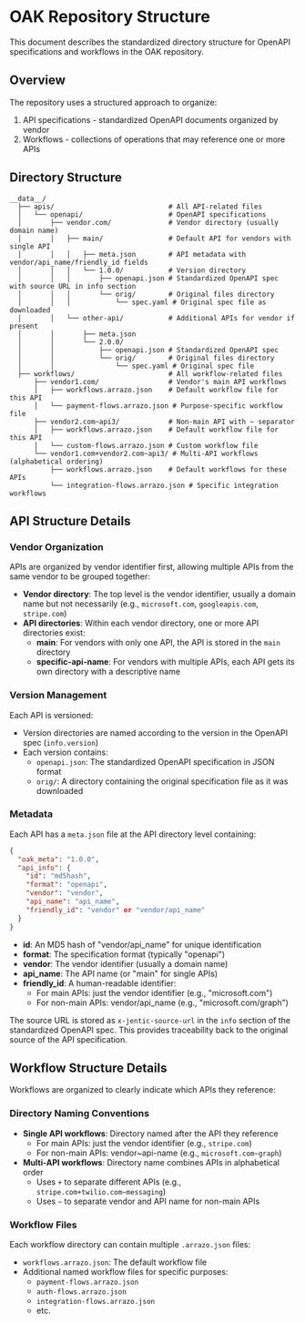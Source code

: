 # OAK Repository Structure

This document describes the standardized directory structure for OpenAPI specifications and workflows in the OAK repository.

## Overview

The repository uses a structured approach to organize:
1. API specifications - standardized OpenAPI documents organized by vendor
2. Workflows - collections of operations that may reference one or more APIs

## Directory Structure

```
__data__/
  ├── apis/                            # All API-related files
  │   └── openapi/                     # OpenAPI specifications
  │       ├── vendor.com/              # Vendor directory (usually domain name)
  │       │   ├── main/                # Default API for vendors with single API
  │       │   │   ├── meta.json        # API metadata with vendor/api_name/friendly_id fields
  │       │   │   └── 1.0.0/           # Version directory
  │       │   │       ├── openapi.json # Standardized OpenAPI spec with source URL in info section
  │       │   │       └── orig/        # Original files directory
  │       │   │           └── spec.yaml # Original spec file as downloaded
  │       │   └── other-api/           # Additional APIs for vendor if present
  │       │       ├── meta.json
  │       │       └── 2.0.0/
  │       │           ├── openapi.json # Standardized OpenAPI spec
  │       │           └── orig/        # Original files directory
  │       │               └── spec.yaml # Original spec file
  ├── workflows/                       # All workflow-related files
      ├── vendor1.com/                 # Vendor's main API workflows 
      │   ├── workflows.arrazo.json    # Default workflow file for this API
      │   └── payment-flows.arrazo.json # Purpose-specific workflow file
      ├── vendor2.com~api3/            # Non-main API with ~ separator
      │   ├── workflows.arrazo.json    # Default workflow file for this API
      │   └── custom-flows.arrazo.json # Custom workflow file
      └── vendor1.com+vendor2.com~api3/ # Multi-API workflows (alphabetical ordering)
          ├── workflows.arrazo.json    # Default workflows for these APIs
          └── integration-flows.arrazo.json # Specific integration workflows
```

## API Structure Details

### Vendor Organization

APIs are organized by vendor identifier first, allowing multiple APIs from the same vendor to be grouped together:

- **Vendor directory**: The top level is the vendor identifier, usually a domain name but not necessarily (e.g., `microsoft.com`, `googleapis.com`, `stripe.com`)
- **API directories**: Within each vendor directory, one or more API directories exist:
  - **main**: For vendors with only one API, the API is stored in the `main` directory
  - **specific-api-name**: For vendors with multiple APIs, each API gets its own directory with a descriptive name

### Version Management

Each API is versioned:

- Version directories are named according to the version in the OpenAPI spec (`info.version`)
- Each version contains:
  - `openapi.json`: The standardized OpenAPI specification in JSON format
  - `orig/`: A directory containing the original specification file as it was downloaded

### Metadata

Each API has a `meta.json` file at the API directory level containing:

```json
{
  "oak_meta": "1.0.0",
  "api_info": {
    "id": "md5hash",
    "format": "openapi",
    "vendor": "vendor",
    "api_name": "api_name",
    "friendly_id": "vendor" or "vendor/api_name"
  }
}
```

- **id**: An MD5 hash of "vendor/api_name" for unique identification
- **format**: The specification format (typically "openapi")
- **vendor**: The vendor identifier (usually a domain name)
- **api_name**: The API name (or "main" for single APIs)
- **friendly_id**: A human-readable identifier:
  - For main APIs: just the vendor identifier (e.g., "microsoft.com")
  - For non-main APIs: vendor/api_name (e.g., "microsoft.com/graph")

The source URL is stored as `x-jentic-source-url` in the `info` section of the standardized OpenAPI spec. This provides traceability back to the original source of the API specification.

## Workflow Structure Details

Workflows are organized to clearly indicate which APIs they reference:

### Directory Naming Conventions

- **Single API workflows**: Directory named after the API they reference
  - For main APIs: just the vendor identifier (e.g., `stripe.com`)
  - For non-main APIs: vendor~api-name (e.g., `microsoft.com~graph`)
- **Multi-API workflows**: Directory name combines APIs in alphabetical order
  - Uses `+` to separate different APIs (e.g., `stripe.com+twilio.com~messaging`)
  - Uses `~` to separate vendor and API name for non-main APIs

### Workflow Files

Each workflow directory can contain multiple `.arrazo.json` files:

- `workflows.arrazo.json`: The default workflow file
- Additional named workflow files for specific purposes:
  - `payment-flows.arrazo.json`
  - `auth-flows.arrazo.json`
  - `integration-flows.arrazo.json`
  - etc.

